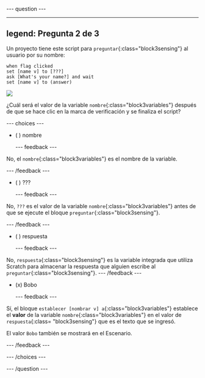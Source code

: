 
--- question ---

---
legend: Pregunta 2 de 3
---

Un proyecto tiene este script para `preguntar`{:class="block3sensing"} al usuario por su nombre:

```blocks3
when flag clicked
set [name v] to [???] 
ask [What's your name?] and wait 
set [name v] to (answer)
```

![](images/q1-chatbot.png)

¿Cuál será el valor de la variable `nombre`{:class="block3variables"} después de que se hace clic en la marca de verificación y se finaliza el script?

--- choices ---

- ( ) nombre

  --- feedback ---

No, el `nombre`{:class="block3variables"} es el nombre de la variable.

  --- /feedback ---

- ( ) ???

  --- feedback ---

No, `???` es el valor de la variable `nombre`{:class="block3variables"} antes de que se ejecute el bloque `preguntar`{:class="block3sensing"}.

  --- /feedback ---

- ( ) respuesta

  --- feedback ---

No, `respuesta`{:class="block3sensing"} es la variable integrada que utiliza Scratch para almacenar la respuesta que alguien escribe al `preguntar`{:class="block3sensing"}. --- /feedback ---

- (x) Bobo

  --- feedback ---

Sí, el bloque `establecer [nombrar v] a`{:class="block3variables"} establece el **valor** de la variable `nombre`{:class="block3variables"} en el valor de `respuesta`{:class= "block3sensing"} que es el texto que se ingresó.

El valor `Bobo` también se mostrará en el Escenario.

  --- /feedback ---

--- /choices ---

--- /question ---

